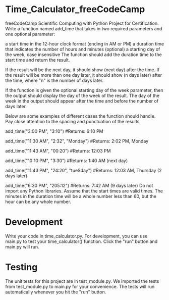 # Time_Calculator_freeCodeCamp
freeCodeCamp Scientific Computing with Python Project for Certification.
Write a function named add_time that takes in two required parameters and one optional parameter:

a start time in the 12-hour clock format (ending in AM or PM)
a duration time that indicates the number of hours and minutes
(optional) a starting day of the week, case insensitive
The function should add the duration time to the start time and return the result.

If the result will be the next day, it should show (next day) after the time. If the result will be more than one day later, it should show (n days later) after the time, where "n" is the number of days later.

If the function is given the optional starting day of the week parameter, then the output should display the day of the week of the result. The day of the week in the output should appear after the time and before the number of days later.

Below are some examples of different cases the function should handle. Pay close attention to the spacing and punctuation of the results.

add_time("3:00 PM", "3:10")
#Returns: 6:10 PM

add_time("11:30 AM", "2:32", "Monday")
#Returns: 2:02 PM, Monday

add_time("11:43 AM", "00:20")
#Returns: 12:03 PM

add_time("10:10 PM", "3:30")
#Returns: 1:40 AM (next day)

add_time("11:43 PM", "24:20", "tueSday")
#Returns: 12:03 AM, Thursday (2 days later)

add_time("6:30 PM", "205:12")
#Returns: 7:42 AM (9 days later)
Do not import any Python libraries. Assume that the start times are valid times. The minutes in the duration time will be a whole number less than 60, but the hour can be any whole number.

# Development
Write your code in time_calculator.py. For development, you can use main.py to test your time_calculator() function. Click the "run" button and main.py will run.

# Testing
The unit tests for this project are in test_module.py. We imported the tests from test_module.py to main.py for your convenience. The tests will run automatically whenever you hit the "run" button.
